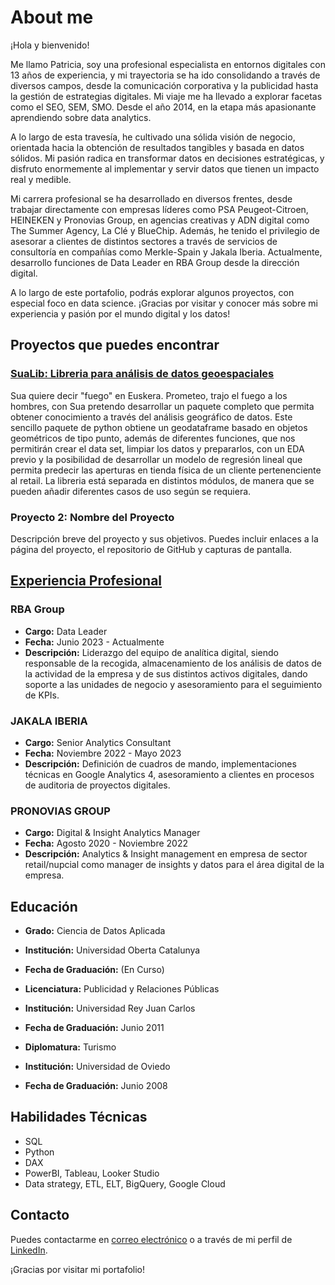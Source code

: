 
# About me

¡Hola y bienvenido!

Me llamo Patricia, soy una profesional especialista en entornos digitales con 13 años de experiencia, y mi trayectoria se ha ido consolidando a través de diversos campos, desde la comunicación corporativa y la publicidad hasta la gestión de estrategias digitales. Mi viaje me ha llevado a explorar facetas como el SEO, SEM, SMO. Desde el año 2014, en la etapa más apasionante aprendiendo sobre data analytics.

A lo largo de esta travesía, he cultivado una sólida visión de negocio, orientada hacia la obtención de resultados tangibles y basada en datos sólidos. Mi pasión radica en transformar datos en decisiones estratégicas, y disfruto enormemente al implementar y servir datos que tienen un impacto real y medible.

Mi carrera profesional se ha desarrollado en diversos frentes, desde trabajar directamente con empresas líderes como PSA Peugeot-Citroen, HEINEKEN y Pronovias Group, en agencias creativas y ADN digital como The Summer Agency, La Clé y BlueChip. Además, he tenido el privilegio de asesorar a clientes de distintos sectores a través de servicios de consultoría en compañías como Merkle-Spain y Jakala Iberia. Actualmente, desarrollo funciones de Data Leader en RBA Group desde la dirección digital.

A lo largo de este portafolio, podrás explorar algunos proyectos, con especial foco en data science.
¡Gracias por visitar y conocer más sobre mi experiencia y pasión por el mundo digital y los datos!

## Proyectos que puedes encontrar

### [SuaLib: Libreria para análisis de datos geoespaciales](https://github.com/PatriciaL/sua_lib)

Sua quiere decir "fuego" en Euskera. Prometeo, trajo el fuego a los hombres, con Sua pretendo desarrollar un paquete completo que permita obtener conocimiento a través del análisis geográfico de datos. 
Este sencillo paquete de python obtiene un geodataframe basado en objetos geométricos de tipo punto, además de diferentes funciones, que nos permitirán crear el data set, limpiar los datos y prepararlos, con un EDA previo y la posibilidad de desarrollar un modelo de regresión lineal que permita predecir las aperturas en tienda física de un cliente pertenenciente al retail. 
La libreria está separada en distintos módulos, de manera que se pueden añadir diferentes casos de uso según se requiera.


### Proyecto 2: Nombre del Proyecto

Descripción breve del proyecto y sus objetivos. Puedes incluir enlaces a la página del proyecto, el repositorio de GitHub y capturas de pantalla.

## [Experiencia Profesional](https://www.linkedin.com/in/patricialafuente/)

### RBA Group

- **Cargo:** Data Leader
- **Fecha:** Junio 2023 - Actualmente
- **Descripción:** Liderazgo del equipo de analítica digital, siendo responsable de la recogida, almacenamiento de los análisis de datos de la actividad de la empresa y de sus distintos activos digitales, dando soporte a las unidades de negocio y asesoramiento para el seguimiento de KPIs. 

### JAKALA IBERIA

- **Cargo:** Senior Analytics Consultant
- **Fecha:** Noviembre 2022 - Mayo 2023
- **Descripción:** Definición de cuadros de mando, implementaciones técnicas en Google Analytics 4, asesoramiento a clientes en procesos de auditoria de proyectos digitales.


### PRONOVIAS GROUP

- **Cargo:** Digital & Insight Analytics Manager
- **Fecha:** Agosto 2020 - Noviembre 2022
- **Descripción:** Analytics & Insight management en empresa de sector retail/nupcial como manager de insights y datos para el área digital de la empresa.

## Educación

- **Grado:** Ciencia de Datos Aplicada
- **Institución:** Universidad Oberta Catalunya
- **Fecha de Graduación:** (En Curso)
  
- **Licenciatura:** Publicidad y Relaciones Públicas
- **Institución:** Universidad Rey Juan Carlos
- **Fecha de Graduación:** Junio 2011

- **Diplomatura:** Turismo
- **Institución:** Universidad de Oviedo
- **Fecha de Graduación:** Junio 2008

## Habilidades Técnicas

- SQL
- Python
- DAX
- PowerBI, Tableau, Looker Studio
- Data strategy, ETL, ELT, BigQuery, Google Cloud
  

## Contacto

Puedes contactarme en [correo electrónico](mailto:p.lafuente.est@gmail.com) o a través de mi perfil de [LinkedIn](https://www.linkedin.com/in/patricialafuente/).

¡Gracias por visitar mi portafolio!

